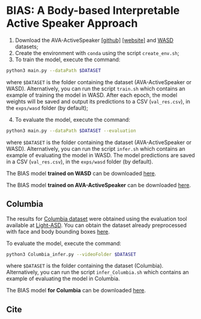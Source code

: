 # BIAS: A Body-based Interpretable Active Speaker Approach

1. Download the AVA-ActiveSpeaker [\[github\]](https://github.com/cvdfoundation/ava-dataset) [\[website\]](https://research.google.com/ava/download.html#ava_active_speaker_download) and [WASD](https://tiago-roxo.github.io/WASD/) datasets;
2. Create the environment with `conda` using the script `create_env.sh`;
3. To train the model, execute the command:
```bash
python3 main.py --dataPath $DATASET
```
where `$DATASET` is the folder containing the dataset (AVA-ActiveSpeaker or WASD). Alternatively, you can run the script `train.sh` which contains an example of training the model in WASD. After each epoch, the model weights will be saved and output its predictions to a CSV (`val_res.csv`), in the `exps/wasd` folder (by default);

4. To evaluate the model, execute the command:
```bash
python3 main.py --dataPath $DATASET --evaluation
```
where `$DATASET` is the folder containing the dataset (AVA-ActiveSpeaker or WASD). Alternatively, you can run the script `infer.sh` which contains an example of evaluating the model in WASD. The model predictions are saved in a CSV (`val_res.csv`), in the `exps/wasd` folder (by default).

The BIAS model **trained on WASD** can be downloaded [here](https://drive.google.com/file/d/1emfDPgBAfQGNwMsnW4E6Tduxq2OYyKsB/view?usp=share_link).

The BIAS model **trained on AVA-ActiveSpeaker** can be downloaded [here](https://drive.google.com/file/d/1HqX6Fgfjz0hfgfmOjdqQ0c0LmPI1oE1Q/view?usp=share_link).

## Columbia

The results for [Columbia dataset](https://link.springer.com/chapter/10.1007/978-3-319-46454-1_18) were obtained using the evaluation tool available at [Light-ASD](https://github.com/Junhua-Liao/Light-ASD). You can obtain the dataset already preprocessed with face and body bounding boxes [here](https://drive.google.com/file/d/1nZoMoTq_bmMl1PiPttmbuL_oC19jhVrR/view?usp=sharing).

To evaluate the model, execute the command:
```bash
python3 Columbia_infer.py --videoFolder $DATASET
```
where `$DATASET` is the folder containing the dataset (Columbia). Alternatively, you can run the script `infer_Columbia.sh` which contains an example of evaluating the model in Columbia.

The BIAS model **for Columbia** can be downloaded [here](https://drive.google.com/file/d/1BPiLiFhwwKSXLychcCxvMNpJkwTrNDl6/view?usp=sharing).

## Cite

```bibtex

```

